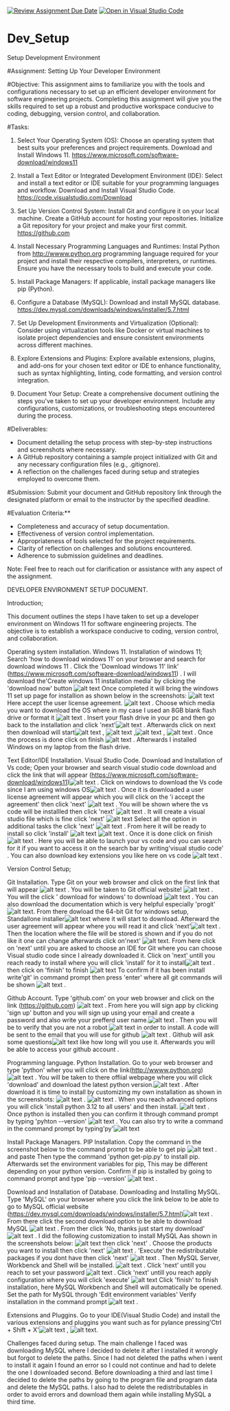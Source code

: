 [![Review Assignment Due Date](https://classroom.github.com/assets/deadline-readme-button-22041afd0340ce965d47ae6ef1cefeee28c7c493a6346c4f15d667ab976d596c.svg)](https://classroom.github.com/a/vbnbTt5m)
[![Open in Visual Studio Code](https://classroom.github.com/assets/open-in-vscode-2e0aaae1b6195c2367325f4f02e2d04e9abb55f0b24a779b69b11b9e10269abc.svg)](https://classroom.github.com/online_ide?assignment_repo_id=15285914&assignment_repo_type=AssignmentRepo)
# Dev_Setup
Setup Development Environment

#Assignment: Setting Up Your Developer Environment

#Objective:
This assignment aims to familiarize you with the tools and configurations necessary to set up an efficient developer environment for software engineering projects. Completing this assignment will give you the skills required to set up a robust and productive workspace conducive to coding, debugging, version control, and collaboration.

#Tasks:

1. Select Your Operating System (OS):
   Choose an operating system that best suits your preferences and project requirements. Download and Install Windows 11. https://www.microsoft.com/software-download/windows11

2. Install a Text Editor or Integrated Development Environment (IDE):
   Select and install a text editor or IDE suitable for your programming languages and workflow. Download and Install Visual Studio Code. https://code.visualstudio.com/Download
3. Set Up Version Control System:
   Install Git and configure it on your local machine. Create a GitHub account for hosting your repositories. Initialize a Git repository for your project and make your first commit. https://github.com

4. Install Necessary Programming Languages and Runtimes:
  Instal Python from http://wwww.python.org programming language required for your project and install their respective compilers, interpreters, or runtimes. Ensure you have the necessary tools to build and execute your code.

5. Install Package Managers:
   If applicable, install package managers like pip (Python).

6. Configure a Database (MySQL):
   Download and install MySQL database. https://dev.mysql.com/downloads/windows/installer/5.7.html

7. Set Up Development Environments and Virtualization (Optional):
   Consider using virtualization tools like Docker or virtual machines to isolate project dependencies and ensure consistent environments across different machines.

8. Explore Extensions and Plugins:
   Explore available extensions, plugins, and add-ons for your chosen text editor or IDE to enhance functionality, such as syntax highlighting, linting, code formatting, and version control integration.

9. Document Your Setup:
    Create a comprehensive document outlining the steps you've taken to set up your developer environment. Include any configurations, customizations, or troubleshooting steps encountered during the process. 

#Deliverables:
- Document detailing the setup process with step-by-step instructions and screenshots where necessary.
- A GitHub repository containing a sample project initialized with Git and any necessary configuration files (e.g., .gitignore).
- A reflection on the challenges faced during setup and strategies employed to overcome them.

#Submission:
Submit your document and GitHub repository link through the designated platform or email to the instructor by the specified deadline.

#Evaluation Criteria:**
- Completeness and accuracy of setup documentation.
- Effectiveness of version control implementation.
- Appropriateness of tools selected for the project requirements.
- Clarity of reflection on challenges and solutions encountered.
- Adherence to submission guidelines and deadlines.

Note: Feel free to reach out for clarification or assistance with any aspect of the assignment.

DEVELOPER ENVIRONMENT SETUP DOCUMENT.


Introduction;

This document outlines the steps I have taken to set up a developer environment on Windows 11 for software engineering projects. The objective is to establish a workspace conducive to coding, version control, and collaboration.

Operating system installation.
Windows 11.
Installation of windows 11;
Search 'how to download windows 11' on your browser and search for download windows 11 .
Click the 'Download windows 11' link' (https://www.microsoft.com/software-download/windows11) .
I will download the'Create windows 11 installation media' by clicking the 'download now' button ![alt text](image-46.png)
Once completed it will bring the windows 11 set up page for installion as shown below in the screenshots:
![alt text](image-47.png) Here accept the user license agreement.
![alt text](image-48.png) .
Choose which media you want to download the OS where in my case I used an 8GB blank flash drive or format it
 ![alt text](image-49.png) .
 Insert your flash drive in your pc and then go back to the installation and click 'next'![alt text](image-50.png) . 
 Afterwards click on next then download will start![alt text](image-51.png) , ![alt text](image-52.png) ,![alt text](image-53.png) , ![alt text](image-54.png) .
 Once the process is done click on finish ![alt text](image-55.png) .
Afterwards I installed Windows on my laptop from the flash drive.


Text Editor/IDE Installation.
Visual Studio Code.
Download and Installation of Vs code;
Open your browser and search visual studio code download and click the link that will appear (https://www.microsoft.com/software-download/windows11)![alt text](image.png) .
Click on windows to download the Vs code since I am using windows OS![alt text](image-1.png) .
Once it is downloaded a user license agreement will appear which you will click on the 'i accept the agreement' then click 'next' ![alt text](image-2.png) .
You will be shown where the vs code will be installled then click 'next' ![alt text](image-3.png) .
It will create a visual studio file which is fine click 'next' ![alt text](image-4.png)
Select all the option in additional tasks the click 'next' ![alt text](image-5.png) .
From here it will be ready to install so click 'install' ![alt text](image-6.png) ![alt text](image-7.png) .
Once it is done click on finish ![alt text](image-8.png) .
Here you will be able to launch your vs code and you can search for it if you want to access it on the search bar by writing'visual studio code' .
You can also download key extensions you like here on vs code ![alt text](image-9.png) .


Version Control Setup;

Git Installation.
Type Git on your web browser and click on the first link that will appear 
![alt text](image-10.png) .
You will be taken to Git official website! ![alt text](image-11.png) .
You will the click ' download for windows' to download ![alt text](image-12.png) .
You can also download the documentation which is very helpful especially 'progit'![alt text](image-13.png).
From there dowload the 64-bit Git for windows setup, Standallone installer![alt text](image-14.png) where it will start to download.
Afterward the user agreement will appear where you will read it and click 'next'![alt text](image-15.png) .
Then the location where the file will be stored is shown and if you do not like it one can change afterwards click on'next' ![alt text](image-16.png).
From here click on 'next' until you are asked to choose an IDE for Git where you can choose Visual studio code since I already downloaded it.
Click on 'next' untill you reach ready to install where you will click 'install' for it to install![alt text](image-17.png) .
then click on 'finish' to finish ![alt text](image-18.png)
To confirm if it has been install write'git' in command prompt then press 'enter' where all git commands will be shown ![alt text](image-19.png) .

Github Account.
Type 'github.com' on your web browser and click on the link (https://github.com) ![alt text](image-20.png) .
From here you will sign app by clicking 'sign up' button and you will sign up using your email and create a password and also write your prefferd user name.![alt text](image-21.png) .
Then you will be to verify that you are not a robot ![alt text](image-22.png) in order to install.
A code will be sent to the email that you will use for github ![alt text](image-23.png) .
Github will ask some questions![alt text](image-24.png) like how long will you use it.
Afterwards you will be able to access your github account .


Programming language.
Python Installation.
Go to your web browser and type 'python' wher you will click on the link(http://wwww.python.org)![alt text](image-25.png) .
You will be taken to there offiial webpage where you will click 'download' and download the latest python version.![alt text](image-26.png) .
After download it is time to install by customizing my own installation as shown in the screenshots:
![alt text](image-27.png) .
![alt text](image-28.png) .
When you reach advanced options you will click 'install python 3.12 to all users' and then install.
![alt text](image-29.png) .
Once python is installed then you can confirm it through command prompt by typing 'pyhton --version'
![alt text](image-30.png) .
You can also try to write a command in the command prompt by typing'py'![alt text](image-31.png)


Install Package Managers.
PIP Installation.
Copy the command in the screenshot below to the command prompt to be able to get pip ![alt text](image-32.png) . and paste 
Then type the command 'python get-pip.py' to install pip.
Afterwards set the environment variables for pip, This may be different depending on your python version.
Confirm if pip is installed by going to command prompt and type 'pip --version' ![alt text](image-33.png) .


Download and Installation of Database.
Downloading and Installing MySQL.
Type 'MySQL' on your browser where you click the link below to be able to go to MySQL official website (https://dev.mysql.com/downloads/windows/installer/5.7.html)![alt text](image-34.png) .
From there click the second download option to be able to download MySQL ![alt text](image-35.png) .
From ther click 'No, thanks just start my download' ![alt text](image-36.png) .
I did the following customization to install MySQL Aas shown in the screenshots below:
![alt text](image-37.png) then click 'next' .
Choose the products you want to install then click 'next' ![alt text](image-38.png) .
'Execute' the redistributable packages if you dont have then click 'next' ![alt text](image-39.png) .
Then MySQL Server, Workbenck and Shell will be installed. ![alt text](image-40.png) .
Click 'next' untill you reach to set your password ![alt text](image-41.png) .
Click 'next' untill you reach apply configuration where you will click 'execute' ![alt text](image-42.png)
Click 'finish' to finish installation, here MySQL Workbench and Shell will automatically be opened.
Set the path for MySQL through 'Edit environment variables'
Verify installation in the command prompt ![alt text](image-43.png) .


Extensions and Pluggins.
Go to your IDE(Visual Studio Code) and install the various extensions and pluggins you want such as for pylance pressing'Ctrl + Shift + X'![alt text](image-44.png) , ![alt text](image-45.png).


Challenges faced during setup.
The main challenge I faced was downloading MySQL where I decided to delete it after I installed it wrongly but forgot to delete the paths. Since I had not deleted the paths when i went to install it again I found an error so I could not continue and had to delete the one I downloaded second. Before downloading a third and last time I decided to delete the paths by going to the program file and program data and delete the MySQL paths. I also had to delete the redistributables in order to avoid errors and download them again while installing MySQL a third time.